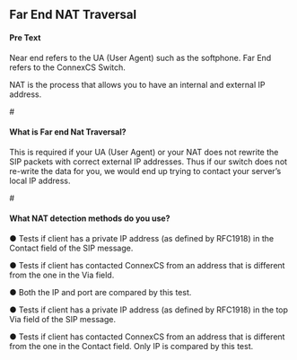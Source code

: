 <h2>Far End NAT Traversal</h2>

<h4><b>Pre Text</b></h4>

Near end refers to the UA (User Agent) such as the softphone. Far End refers to the ConnexCS Switch.

NAT is the process that allows you to have an internal and external IP address.

#<h4><b>What is Far end Nat Traversal?</b></h4>

This is required if your UA (User Agent) or your NAT does not rewrite the SIP packets with correct external IP addresses. Thus if our switch does not re-write the data for you, we would end up trying to contact your server’s local IP address.

#<h4><b>What NAT detection methods do you use?</b></h4>

&#x25cf; Tests if client has a private IP address (as defined by RFC1918) in the Contact field of the SIP message.

&#x25cf; Tests if client has contacted ConnexCS from an address that is different from the one in the Via field. 

&#x25cf; Both the IP and port are compared by this test.

&#x25cf; Tests if client has a private IP address (as defined by RFC1918) in the top Via field of the SIP message.

&#x25cf; Tests if client has contacted ConnexCS from an address that is different from the one in the Contact field. Only IP is compared          by this test.
